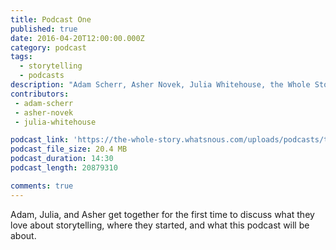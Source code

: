 ```yaml
---
title: Podcast One
published: true
date: 2016-04-20T12:00:00.000Z
category: podcast
tags:
  - storytelling
  - podcasts
description: "Adam Scherr, Asher Novek, Julia Whitehouse, the Whole Story, storytelling podcast"
contributors:
 - adam-scherr
 - asher-novek
 - julia-whitehouse

podcast_link: 'https://the-whole-story.whatsnous.com/uploads/podcasts/the_whole_story_episode_0_part_1_2016.mp3'
podcast_file_size: 20.4 MB
podcast_duration: 14:30
podcast_length: 20879310

comments: true
---
```

Adam, Julia, and Asher get together for the first time to discuss what they love about storytelling, where they started, and what this podcast will be about.
